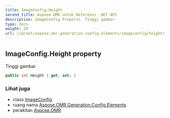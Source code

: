 ```yaml
---
title: ImageConfig.Height
second_title: Aspose.OMR untuk Referensi .NET API
description: ImageConfig Properti. Tinggi gambar
type: docs
weight: 20
url: /id/net/aspose.omr.generation.config.elements/imageconfig/height/
---
```

## ImageConfig.Height property

Tinggi gambar

```csharp
public int Height { get; set; }
```

### Lihat juga

* class [ImageConfig](../)
* ruang nama [Aspose.OMR.Generation.Config.Elements](../../imageconfig/)
* perakitan [Aspose.OMR](../../../)


